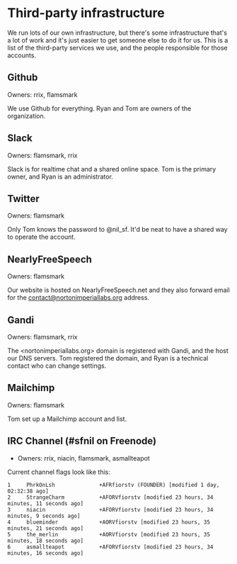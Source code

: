 Third-party infrastructure
==========================

We run lots of our own infrastructure, but there's some infrastructure that's a lot of work and it's just easier to get someone else to do it for us. This is a list of the third-party services we use, and the people responsible for those accounts.


Github
------

Owners: rrix, flamsmark

We use Github for everything. Ryan and Tom are owners of the organization.


Slack
-----

Owners: flamsmark, rrix

Slack is for realtime chat and a shared online space. Tom is the primary owner, and Ryan is an administrator.


Twitter
-------

Owners: flamsmark

Only Tom knows the password to @nil_sf. It'd be neat to have a shared way to operate the account.


NearlyFreeSpeech
----------------

Owners: flamsmark

Our website is hosted on NearlyFreeSpeech.net and they also forward email for the <contact@nortonimperiallabs.org> address.


Gandi
-----

Owners: flamsmark, rrix

The <nortonimperiallabs.org> domain is registered with Gandi, and the host our DNS servers. Tom registered the domain, and Ryan is a technical contact who can change settings.


Mailchimp
---------

Owners: flamsmark

Tom set up a Mailchimp account and list. 


IRC Channel (#sfnil on Freenode)
--------------------------------

* Owners: rrix, niacin, flamsmark, asmallteapot

Current channel flags look like this:

~~~~
1     PhrkOnLsh              +AFRfiorstv (FOUNDER) [modified 1 day, 02:32:38 ago]
2     StrangeCharm           +AFORVfiorstv [modified 23 hours, 34 minutes, 11 seconds ago]
3     niacin                 +AFORVfiorstv [modified 23 hours, 34 minutes, 9 seconds ago]
4     blueminder             +AORVfiorstv [modified 23 hours, 35 minutes, 21 seconds ago]
5     the_merlin             +AORVfiorstv [modified 23 hours, 35 minutes, 18 seconds ago]
6     asmallteapot           +AFORVfiorstv [modified 23 hours, 34 minutes, 16 seconds ago]
~~~~
